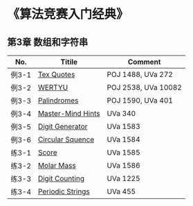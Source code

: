 # 《算法竞赛入门经典》
## 第3章 数组和字符串
No.|Titile|Comment
---|------|-------
例3-1|[Tex Quotes](http://bailian.openjudge.cn/practice/1488/)|POJ 1488, UVa 272
例3-2|[WERTYU](http://bailian.openjudge.cn/practice/2538/)|POJ 2538, UVa 10082
例3-3|[Palindromes](http://bailian.openjudge.cn/practice/1590/)|POJ 1590, UVa 401
例3-4|[Master-Mind Hints](https://uva.onlinejudge.org/index.php?option=com_onlinejudge&Itemid=8&category=829&page=show_problem&problem=276)|UVa 340
例3-5|[Digit Generator](https://uva.onlinejudge.org/index.php?option=com_onlinejudge&Itemid=8&category=829&page=show_problem&problem=4458)|UVa 1583
例3-6|[Circular Squence](https://uva.onlinejudge.org/index.php?option=com_onlinejudge&Itemid=8&page=show_problem&category=829&problem=4459&mosmsg=Submission+received+with+ID+20295420)|UVa 1584
练3-1|[Score](https://uva.onlinejudge.org/index.php?option=com_onlinejudge&Itemid=8&category=830&page=show_problem&problem=4460)|UVa 1585
练3-2|[Molar Mass](https://uva.onlinejudge.org/index.php?option=com_onlinejudge&Itemid=8&page=show_problem&category=830&problem=4461&mosmsg=Submission+received+with+ID+20292660)|UVa 1586
练3-3|[Digit Counting](https://uva.onlinejudge.org/index.php?option=com_onlinejudge&Itemid=8&page=show_problem&category=830&problem=3666&mosmsg=Submission+received+with+ID+20295667)|UVa 1225
练3-4|[Periodic Strings](https://uva.onlinejudge.org/index.php?option=com_onlinejudge&Itemid=8&category=830&page=show_problem&problem=396)|UVa 455
